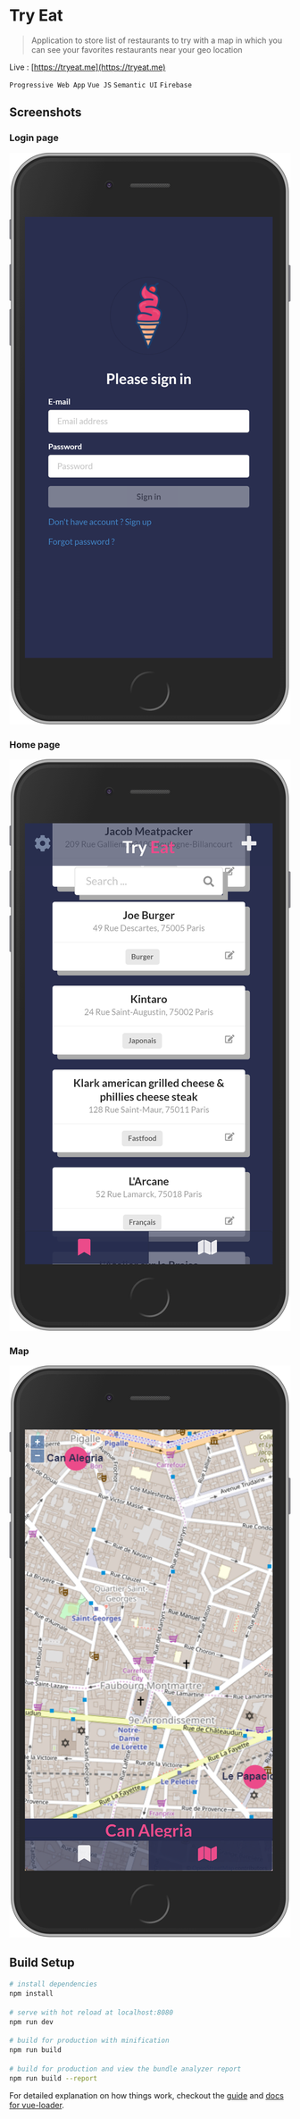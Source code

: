 # Try Eat

> Application to store list of restaurants to try with a map in which you can see your favorites restaurants near your geo location

Live : [https://tryeat.me](https://tryeat.me)

`Progressive Web App` `Vue JS` `Semantic UI` `Firebase`

## Screenshots

### Login page

![](https://github.com/ismailnguyen/TryEat/raw/master/screenshots/login.png)

### Home page

![](https://github.com/ismailnguyen/TryEat/raw/master/screenshots/home.png)

### Map

![](https://github.com/ismailnguyen/TryEat/raw/master/screenshots/map.png)


## Build Setup

``` bash
# install dependencies
npm install

# serve with hot reload at localhost:8080
npm run dev

# build for production with minification
npm run build

# build for production and view the bundle analyzer report
npm run build --report
```

For detailed explanation on how things work, checkout the [guide](http://vuejs-templates.github.io/webpack/) and [docs for vue-loader](http://vuejs.github.io/vue-loader).
